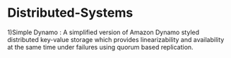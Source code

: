 # Distributed-Systems

1)Simple Dynamo : 
A simplified version of Amazon Dynamo styled distributed key-value storage which provides linearizability and availability at the same time under failures using quorum based replication.
